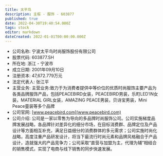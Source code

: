 ```yaml
---
title: 太平鸟
description: 主板 - 服饰 - 603877
published: true
date: 2022-04-30T19:40:54.000Z
tags: stock
editor: markdown
dateCreated: 2022-01-01T00:00:00.000Z
---
```


- 公司名称: 宁波太平鸟时尚服饰股份有限公司
- 股票代码: 603877.SH
- 所在地: 浙江 - 宁波市
- 成立日期: 2001年09月10日
- 注册资本: 47,672.779万元
- 法定代表人: 张江平
- 主营业务: 主营业务:致力于为消费者提供中等价位的优质时尚服饰主要产品为各类品牌服饰产品，包括PEACEBIRD女装，PEACEBIRD男装，乐町LED’IN女装，MATERIAL GIRL女装，AMAZING PEACE男装，贝诗宝男装，Mini Peace童装等多个品牌
- 公司官网: [www.peacebird.com](www.peacebird.com)
- 公司介绍: 公司是一家以零售为导向的多品牌时尚服饰公司。公司实施梯度品牌发展战略，各品牌针对差异化的细分市场，在目标消费群、品牌定位及产品设计等方面相互补充，满足日益细分的消费群体的多元需求；公司实施时尚化战略，高度注重产品研发设计，将当下最流行时尚元素和品牌风格融合于产品设计，造就强大的产品竞争力；公司采取“直营与加盟为主，代理为辅”相结合的销售模式，实现了电商与线下销售的同步快速发展。


